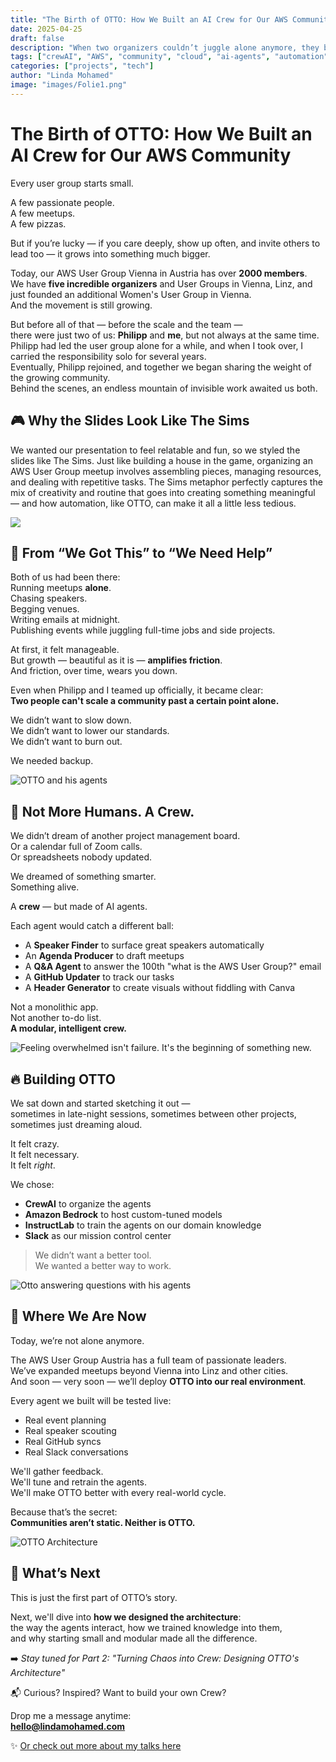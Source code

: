 ```yaml
---
title: "The Birth of OTTO: How We Built an AI Crew for Our AWS Community"
date: 2025-04-25
draft: false
description: "When two organizers couldn’t juggle alone anymore, they built OTTO — and grew a movement."
tags: ["crewAI", "AWS", "community", "cloud", "ai-agents", "automation"]
categories: ["projects", "tech"]
author: "Linda Mohamed"
image: "images/Folie1.png"
---
```


# The Birth of OTTO: How We Built an AI Crew for Our AWS Community

Every user group starts small.

A few passionate people.  
A few meetups.  
A few pizzas.

But if you’re lucky — if you care deeply, show up often, and invite others to lead too — it grows into something much bigger.

Today, our AWS User Group Vienna in Austria has over **2000 members**.  
We have **five incredible organizers** and User Groups in Vienna, Linz, and just founded an additional Women's User Group in Vienna.  
And the movement is still growing.

But before all of that — before the scale and the team —  
there were just two of us: **Philipp** and **me**, but not always at the same time.  
Philipp had led the user group alone for a while, and when I took over, I carried the responsibility solo for several years.  
Eventually, Philipp rejoined, and together we began sharing the weight of the growing community.  
Behind the scenes, an endless mountain of invisible work awaited us both.

## 🎮 Why the Slides Look Like The Sims

We wanted our presentation to feel relatable and fun, so we styled the slides like The Sims. Just like building a house in the game, organizing an AWS User Group meetup involves assembling pieces, managing resources, and dealing with repetitive tasks. The Sims metaphor perfectly captures the mix of creativity and routine that goes into creating something meaningful — and how automation, like OTTO, can make it all a little less tedious.

<img src="/images/Folie9.png" style="width: auto; max-height: 400px;" />


## 🧠 From “We Got This” to “We Need Help”

Both of us had been there:  
Running meetups **alone**.  
Chasing speakers.  
Begging venues.  
Writing emails at midnight.  
Publishing events while juggling full-time jobs and side projects.

At first, it felt manageable.  
But growth — beautiful as it is — **amplifies friction**.  
And friction, over time, wears you down.

Even when Philipp and I teamed up officially, it became clear:  
**Two people can't scale a community past a certain point alone.**

We didn’t want to slow down.  
We didn’t want to lower our standards.  
We didn’t want to burn out.

We needed backup.

<img src="/images/Folie23.png" alt="OTTO and his agents" style="width: auto; max-height: 400px;" />



## 🤖 Not More Humans. A Crew.

We didn’t dream of another project management board.  
Or a calendar full of Zoom calls.  
Or spreadsheets nobody updated.

We dreamed of something smarter.  
Something alive.

A **crew** — but made of AI agents.

Each agent would catch a different ball:
- A **Speaker Finder** to surface great speakers automatically
- An **Agenda Producer** to draft meetups
- A **Q&A Agent** to answer the 100th "what is the AWS User Group?" email
- A **GitHub Updater** to track our tasks
- A **Header Generator** to create visuals without fiddling with Canva

Not a monolithic app.  
Not another to-do list.  
**A modular, intelligent crew.**

<img src="/images/Folie26.png" alt="Feeling overwhelmed isn't failure. It's the beginning of something new." style="width: auto; max-height: 400px;" />



## 🔥 Building OTTO

We sat down and started sketching it out —  
sometimes in late-night sessions, sometimes between other projects, sometimes just dreaming aloud.

It felt crazy.  
It felt necessary.  
It felt *right*.

We chose:
- **CrewAI** to organize the agents
- **Amazon Bedrock** to host custom-tuned models
- **InstructLab** to train the agents on our domain knowledge
- **Slack** as our mission control center

> We didn’t want a better tool.  
> We wanted a better way to work.

<img src="/images/Folie45.png" alt="Otto answering questions with his agents" style="width: auto; max-height: 400px;" />


## 🌱 Where We Are Now

Today, we’re not alone anymore.

The AWS User Group Austria has a full team of passionate leaders.  
We’ve expanded meetups beyond Vienna into Linz and other cities.  
And soon — very soon — we’ll deploy **OTTO into our real environment**.

Every agent we built will be tested live:  
- Real event planning  
- Real speaker scouting  
- Real GitHub syncs  
- Real Slack conversations

We'll gather feedback.  
We'll tune and retrain the agents.  
We'll make OTTO better with every real-world cycle.

Because that’s the secret:  
**Communities aren’t static. Neither is OTTO.**

<img src="/images/Folie101.png" alt="OTTO Architecture" style="width: auto; max-height: 400px;" />


## 🚀 What’s Next

This is just the first part of OTTO’s story.

Next, we'll dive into **how we designed the architecture**:  
the way the agents interact, how we trained knowledge into them,  
and why starting small and modular made all the difference.

➡️ _Stay tuned for Part 2: "Turning Chaos into Crew: Designing OTTO's Architecture"_


📬 Curious? Inspired? Want to build your own Crew?

Drop me a message anytime:  
**hello@lindamohamed.com**

✨ [Or check out more about my talks here](https://sessionize.com/linda-mohamed)


